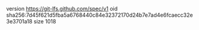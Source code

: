 version https://git-lfs.github.com/spec/v1
oid sha256:7d45f621d5fba5a6768440c84e32372170d24b7e7ad4e6fcaecc32e3e3701a18
size 1018
